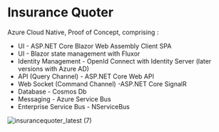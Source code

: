 # Insurance Quoter
Azure Cloud Native, Proof of Concept, comprising :
- UI - ASP.NET Core Blazor Web Assembly Client SPA 
- UI - Blazor state management with Fluxor
- Identity Management - OpenId Connect with Identity Server (later versions with Azure AD)
- API (Query Channel) - ASP.NET Core Web API
- Web Socket (Command Channel) -ASP.NET Core SignalR
- Database - Cosmos Db 
- Messaging - Azure Service Bus
- Enterprise Service Bus - NServiceBus



![insurancequoter_latest (7)](https://user-images.githubusercontent.com/8544425/155730030-3e4647ab-19e5-4e4a-9fb0-7226797386ac.png)
